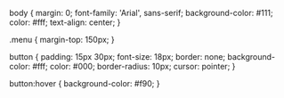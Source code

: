 body {
  margin: 0;
  font-family: 'Arial', sans-serif;
  background-color: #111;
  color: #fff;
  text-align: center;
}

.menu {
  margin-top: 150px;
}

button {
  padding: 15px 30px;
  font-size: 18px;
  border: none;
  background-color: #fff;
  color: #000;
  border-radius: 10px;
  cursor: pointer;
}

button:hover {
  background-color: #f90;
}

